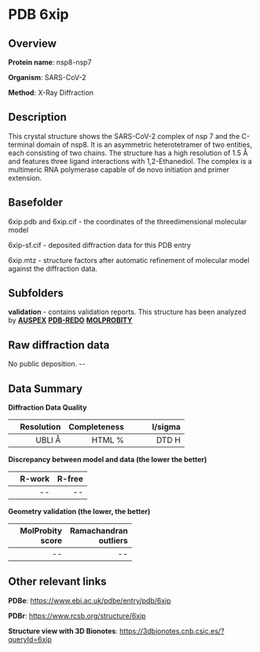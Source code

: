 # PDB 6xip

## Overview

**Protein name**: nsp8-nsp7

**Organism**: SARS-CoV-2

**Method**: X-Ray Diffraction

## Description

This crystal structure shows the SARS-CoV-2 complex of nsp 7 and the C-terminal domain of nsp8. It is an asymmetric  heterotetramer of two entities, each consisting of two chains. The structure has a high resolution of 1.5 Å and features three ligand interactions with 1,2-Ethanediol. The complex is a multimeric RNA polymerase capable of de novo initiation and primer extension.

## Basefolder

6xip.pdb and 6xip.cif - the coordinates of the threedimensional molecular model

6xip-sf.cif - deposited diffraction data for this PDB entry

6xip.mtz - structure factors after automatic refinement of molecular model against the diffraction data.

## Subfolders





**validation** - contains validation reports. This structure has been analyzed by [**AUSPEX**](https://github.com/thorn-lab/coronavirus_structural_task_force/tree/master/pdb/nsp8-nsp7/SARS-CoV-2/6xip/validation/auspex) [**PDB-REDO**](https://github.com/thorn-lab/coronavirus_structural_task_force/tree/master/pdb/nsp8-nsp7/SARS-CoV-2/6xip/validation/pdb-redo) [**MOLPROBITY**](https://github.com/thorn-lab/coronavirus_structural_task_force/tree/master/pdb/nsp8-nsp7/SARS-CoV-2/6xip/validation/molprobity)   



## Raw diffraction data

No public deposition. --<br> 

## Data Summary
**Diffraction Data Quality**

|   | Resolution | Completeness| I/sigma |
|---|-------------:|----------------:|--------------:|
|   |UBLI Å| HTML %|<img width=50/>DTD H|

**Discrepancy between model and data (the lower the better)**

|   | **R-work**| **R-free**   
|---|-------------:|----------------:|           
||--|--|

**Geometry validation (the lower, the better)**

|   |**MolProbity<br>score**| **Ramachandran<br>outliers** 
|---|-------------:|----------------:|
||--|--|

 

 



## Other relevant links 
**PDBe**:  https://www.ebi.ac.uk/pdbe/entry/pdb/6xip
 
**PDBr**: https://www.rcsb.org/structure/6xip 

**Structure view with 3D Bionotes**: https://3dbionotes.cnb.csic.es/?queryId=6xip

